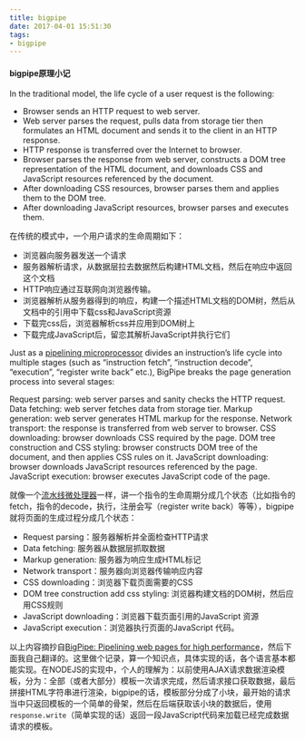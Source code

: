 ```yaml
---
title: bigpipe
date: 2017-04-01 15:51:30
tags:
- bigpipe
---
```


#### bigpipe原理小记

In the traditional model, the life cycle of a user request is the following:

- Browser sends an HTTP request to web server.
- Web server parses the request, pulls data from storage tier then formulates an HTML document and sends it to the client in an HTTP response. 
- HTTP response is transferred over the Internet to browser. 
- Browser parses the response from web server, constructs a DOM tree representation of the HTML document, and downloads CSS and JavaScript resources referenced by the document. 
- After downloading CSS resources, browser parses them and applies them to the DOM tree.
- After downloading JavaScript resources, browser parses and executes them.

在传统的模式中，一个用户请求的生命周期如下：

- 浏览器向服务器发送一个请求
- 服务器解析请求，从数据层拉去数据然后构建HTML文档，然后在响应中返回这个文档
- HTTP响应通过互联网向浏览器传输。
- 浏览器解析从服务器得到的响应，构建一个描述HTML文档的DOM树，然后从文档中的引用中下载css和JavaScript资源
- 下载完css后，浏览器解析css并应用到DOM树上
- 下载完成JavaScript后，留恋其解析JavaScript并执行它们

Just as a [pipelining microprocessor](https://en.wikipedia.org/wiki/Instruction_pipelining) divides an instruction’s life cycle into multiple stages (such as “instruction fetch”, “instruction decode”, “execution”, “register write back” etc.), BigPipe breaks the page generation process into several stages:

Request parsing: web server parses and sanity checks the HTTP request. 
Data fetching: web server fetches data from storage tier.
Markup generation: web server generates HTML markup for the response. 
Network transport: the response is transferred from web server to browser.
CSS downloading: browser downloads CSS required by the page.
DOM tree construction and CSS styling: browser constructs DOM tree of the document, and then applies CSS rules on it. 
JavaScript downloading: browser downloads JavaScript resources referenced by the page.
JavaScript execution: browser executes JavaScript code of the page.

就像一个[流水线微处理器](https://en.wikipedia.org/wiki/Instruction_pipelining)一样，讲一个指令的生命周期分成几个状态（比如指令的fetch，指令的decode，执行，注册会写（register write back）等等），bigpipe就将页面的生成过程分成几个状态：

- Request parsing：服务器解析并全面检查HTTP请求
- Data fetching: 服务器从数据层抓取数据
- Markup generation: 服务器为响应生成HTML标记
- Network transport：服务器向浏览器传输响应内容
- CSS downloading：浏览器下载页面需要的CSS
- DOM tree construction add css styling: 浏览器构建文档的DOM树，然后应用CSS规则
- JavaScript downloading：浏览器下载页面引用的JavaScript 资源
- JavaScript execution：浏览器执行页面的JavaScript 代码。

以上内容摘抄自[BigPipe: Pipelining web pages for high performance](https://www.facebook.com/notes/facebook-engineering/bigpipe-pipelining-web-pages-for-high-performance/389414033919/)，然后下面我自己翻译的。这里做个记录，算一个知识点，具体实现的话，各个语言基本都能实现。在NODEJS的实现中，个人的理解为：以前使用AJAX请求数据渲染模板，分为：全部（或者大部分）模板一次请求完成，然后请求接口获取数据，最后拼接HTML字符串进行渲染，bigpipe的话，模板部分分成了小块，最开始的请求当中只返回模板的一个简单的骨架，然后在后端获取该小块的数据后，使用`response.write`（简单实现的话）返回一段JavaScript代码来加载已经完成数据请求的模板。